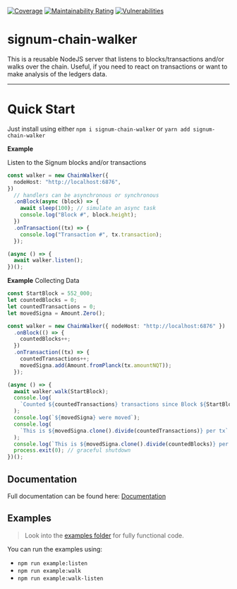 [![Coverage](https://sonarcloud.io/api/project_badges/measure?project=signum-network_signum-chain-walker&metric=coverage)](https://sonarcloud.io/summary/new_code?id=signum-network_signum-chain-walker)
[![Maintainability Rating](https://sonarcloud.io/api/project_badges/measure?project=signum-network_signum-chain-walker&metric=sqale_rating)](https://sonarcloud.io/summary/new_code?id=signum-network_signum-chain-walker)
[![Vulnerabilities](https://sonarcloud.io/api/project_badges/measure?project=signum-network_signum-chain-walker&metric=vulnerabilities)](https://sonarcloud.io/summary/new_code?id=signum-network_signum-chain-walker)

# signum-chain-walker

This is a reusable NodeJS server that listens to blocks/transactions and/or walks over the chain.
Useful, if you need to react on transactions or want to make analysis of the ledgers data.

---

# Quick Start

Just install using either `npm i signum-chain-walker` or `yarn add signum-chain-walker`

**Example**

Listen to the Signum blocks and/or transactions

```ts
const walker = new ChainWalker({
  nodeHost: "http://localhost:6876",
})
  // handlers can be asynchronous or synchronous
  .onBlock(async (block) => {
    await sleep(100); // simulate an async task
    console.log("Block #", block.height);
  })
  .onTransaction((tx) => {
    console.log("Transaction #", tx.transaction);
  });

(async () => {
  await walker.listen();
})();
```

**Example**
Collecting Data

```ts
const StartBlock = 552_000;
let countedBlocks = 0;
let countedTransactions = 0;
let movedSigna = Amount.Zero();

const walker = new ChainWalker({ nodeHost: "http://localhost:6876" })
  .onBlock(() => {
    countedBlocks++;
  })
  .onTransaction((tx) => {
    countedTransactions++;
    movedSigna.add(Amount.fromPlanck(tx.amountNQT));
  });

(async () => {
  await walker.walk(StartBlock);
  console.log(
    `Counted ${countedTransactions} transactions since Block ${StartBlock} (in ${countedBlocks} blocks)`
  );
  console.log(`${movedSigna} were moved`);
  console.log(
    `This is ${movedSigna.clone().divide(countedTransactions)} per tx`
  );
  console.log(`This is ${movedSigna.clone().divide(countedBlocks)} per block`);
  process.exit(0); // graceful shutdown
})();
```

## Documentation

Full documentation can be found here: [Documentation](https://signum-network.github.io/signum-chain-walker/)

## Examples

> Look into the [examples folder](https://github.com/signum-network/signum-chain-walker/blob/main/examples) for fully functional code.

You can run the examples using:

- `npm run example:listen`
- `npm run example:walk`
- `npm run example:walk-listen`
